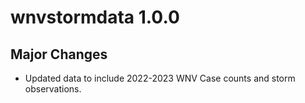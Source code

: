 # wnvstormdata 1.0.0

## Major Changes

* Updated data to include 2022-2023 WNV Case counts and storm observations.
